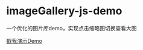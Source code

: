 # imageGallery-js-demo

一个优化的图片库demo，实现点击缩略图切换查看大图

[戳我演示Demo](https://albertbobo.github.io/imageGallery-js-demo)
